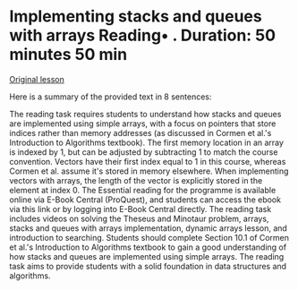 # Implementing stacks and queues with arrays Reading• . Duration: 50 minutes 50 min

[Original lesson](https://www.coursera.org/learn/uol-algorithms-and-data-structures-1/supplement/avjqz/implementing-stacks-and-queues-with-arrays)

Here is a summary of the provided text in 8 sentences:

The reading task requires students to understand how stacks and queues are implemented using simple arrays, with a focus on pointers that store indices rather than memory addresses (as discussed in Cormen et al.'s Introduction to Algorithms textbook). The first memory location in an array is indexed by 1, but can be adjusted by subtracting 1 to match the course convention. Vectors have their first index equal to 1 in this course, whereas Cormen et al. assume it's stored in memory elsewhere. When implementing vectors with arrays, the length of the vector is explicitly stored in the element at index 0. The Essential reading for the programme is available online via E-Book Central (ProQuest), and students can access the ebook via this link or by logging into E-Book Central directly. The reading task includes videos on solving the Theseus and Minotaur problem, arrays, stacks and queues with arrays implementation, dynamic arrays lesson, and introduction to searching. Students should complete Section 10.1 of Cormen et al.'s Introduction to Algorithms textbook to gain a good understanding of how stacks and queues are implemented using simple arrays. The reading task aims to provide students with a solid foundation in data structures and algorithms.

